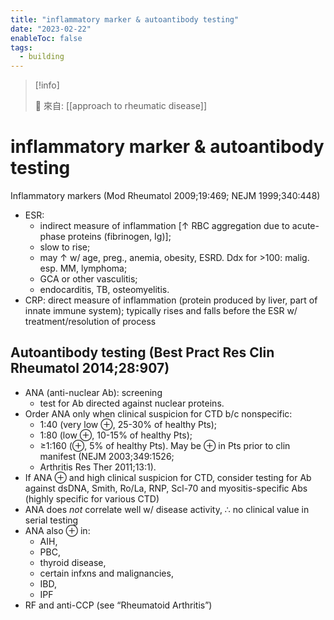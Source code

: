 ```yaml
---
title: "inflammatory marker & autoantibody testing"
date: "2023-02-22"
enableToc: false
tags:
  - building
---
```


> [!info]
>
> 🌱 來自: [[approach to rheumatic disease]]

# inflammatory marker & autoantibody testing

Inflammatory markers (Mod Rheumatol 2009;19:469; NEJM 1999;340:448)

- ESR:
  - indirect measure of inflammation [↑ RBC aggregation due to acute-phase proteins (fibrinogen, Ig)];
  - slow to rise;
  - may ↑ w/ age, preg., anemia, obesity, ESRD. Ddx for >100: malig. esp. MM, lymphoma;
  - GCA or other vasculitis;
  - endocarditis, TB, osteomyelitis.
- CRP: direct measure of inflammation (protein produced by liver, part of innate immune system); typically rises and falls before the ESR w/ treatment/resolution of process

## Autoantibody testing (Best Pract Res Clin Rheumatol 2014;28:907)

- ANA (anti-nuclear Ab): screening
  - test for Ab directed against nuclear proteins.
- Order ANA only when clinical suspicion for CTD b/c nonspecific:
  - 1:40 (very low ⊕, 25-30% of healthy Pts);
  - 1:80 (low ⊕, 10-15% of healthy Pts);
  - ≥1:160 (⊕, 5% of healthy Pts). May be ⊕ in Pts prior to clin manifest (NEJM 2003;349:1526;
  - Arthritis Res Ther 2011;13:1).
- If ANA ⊕ and high clinical suspicion for CTD, consider testing for Ab against dsDNA, Smith, Ro/La, RNP, Scl-70 and myositis-specific Abs (highly specific for various CTD)
- ANA does _not_ correlate well w/ disease activity, ∴ no clinical value in serial testing
- ANA also ⊕ in:
  - AIH,
  - PBC,
  - thyroid disease,
  - certain infxns and malignancies,
  - IBD,
  - IPF
- RF and anti-CCP (see “Rheumatoid Arthritis”)
